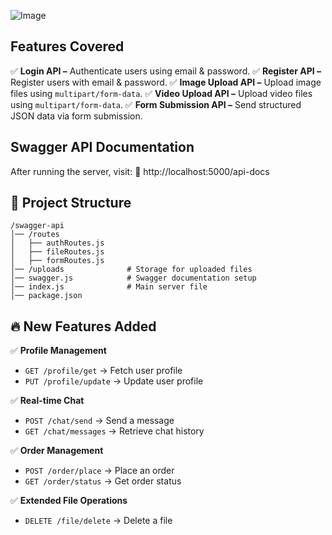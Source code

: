![Image](https://github.com/user-attachments/assets/b4945d89-4232-42cd-9972-56eff922eb29)

## Features Covered

✅ **Login API –** Authenticate users using email & password.
✅ **Register API –** Register users with email & password.
✅ **Image Upload API –** Upload image files using `multipart/form-data`.
✅ **Video Upload API –** Upload video files using `multipart/form-data`.
✅ **Form Submission API –** Send structured JSON data via form submission.

## Swagger API Documentation

After running the server, visit:
📌 http://localhost:5000/api-docs

## 📁 Project Structure

```
/swagger-api
│── /routes
│   ├── authRoutes.js
│   ├── fileRoutes.js
│   ├── formRoutes.js
│── /uploads              # Storage for uploaded files
│── swagger.js            # Swagger documentation setup
│── index.js              # Main server file
│── package.json
```

## 🔥 New Features Added

✅ **Profile Management**

- `GET /profile/get` → Fetch user profile
- `PUT /profile/update` → Update user profile

✅ **Real-time Chat**

- `POST /chat/send` → Send a message
- `GET /chat/messages` → Retrieve chat history

✅ **Order Management**

- `POST /order/place` → Place an order
- `GET /order/status` → Get order status

✅ **Extended File Operations**

- `DELETE /file/delete` → Delete a file
